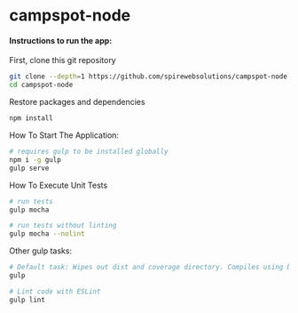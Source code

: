 # campspot-node

#### Instructions to run the app:

First, clone this git repository
```sh
git clone --depth=1 https://github.com/spirewebsolutions/campspot-node.git campspot-node
cd campspot-node
```

Restore packages and dependencies
```sh
npm install
```

How To Start The Application:
```sh
# requires gulp to be installed globally
npm i -g gulp
gulp serve
```

How To Execute Unit Tests
```sh
# run tests
gulp mocha

# run tests without linting
gulp mocha --nolint
```

Other gulp tasks:
```sh
# Default task: Wipes out dist and coverage directory. Compiles using babel.
gulp

# Lint code with ESLint
gulp lint
```

